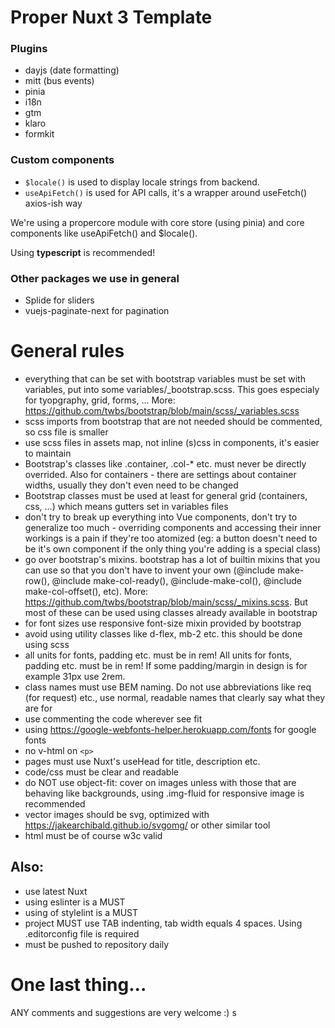 # Proper Nuxt 3 Template

### Plugins
- dayjs (date formatting)
- mitt (bus events)
- pinia
- i18n
- gtm
- klaro
- formkit

### Custom components
- `$locale()` is used to display locale strings from backend.
- `useApiFetch()` is used for API calls, it's a wrapper around useFetch() axios-ish way

We're using a propercore module with core store (using pinia) and core components like useApiFetch() and $locale().

Using **typescript** is recommended!

### Other packages we use in general
- Splide for sliders
- vuejs-paginate-next for pagination

# General rules
- everything that can be set with bootstrap variables must be set with variables, put into some variables/_bootstrap.scss. This goes especialy for tyopgraphy, grid, forms, ... More: https://github.com/twbs/bootstrap/blob/main/scss/_variables.scss
- scss imports from bootstrap that are not needed should be commented, so css file is smaller
- use scss files in assets map, not inline (s)css in components, it's easier to maintain
- Bootstrap's classes like .container, .col-* etc. must never be directly overrided. Also for containers - there are settings about container widths, usually they don't even need to be changed
- Bootstrap classes must be used at least for general grid (containers, css, ...) which means gutters set in variables files
- don't try to break up everything into Vue components, don't try to generalize too much - overriding components and accessing their inner workings is a pain if they're too atomized (eg: a button doesn't need to be it's own component if the only thing you're adding is a special class)
- go over bootstrap's mixins. bootstrap has a lot of builtin mixins that you can use so that you don't have to invent your own (@include make-row(), @include make-col-ready(), @include-make-col(), @include make-col-offset(), etc). More: https://github.com/twbs/bootstrap/blob/main/scss/_mixins.scss. But most of these can be used using classes already available in bootstrap
- for font sizes use responsive font-size mixin provided by bootstrap
- avoid using utility classes like d-flex, mb-2 etc. this should be done using scss
- all units for fonts, padding etc. must be in rem! All units for fonts, padding etc. must be in rem! If some padding/margin in design is for example 31px use 2rem.
- class names must use BEM naming. Do not use abbreviations like req (for request) etc., use normal, readable names that clearly say what they are for
- use commenting the code wherever see fit
- using https://google-webfonts-helper.herokuapp.com/fonts for google fonts
- no v-html on `<p>`
- pages must use Nuxt's useHead for title, description etc.
- code/css must be clear and readable
- do NOT use object-fit: cover on images unless with those that are behaving like backgrounds, using .img-fluid for responsive image is recommended
- vector images should be svg, optimized with https://jakearchibald.github.io/svgomg/ or other similar tool
- html must be of course w3c valid

## Also:
- use latest Nuxt
- using eslinter is a MUST
- using of stylelint is a MUST
- project MUST use TAB indenting, tab width equals 4 spaces. Using .editorconfig file is required
- must be pushed to repository daily

# One last thing...
ANY comments and suggestions are very welcome :)
s